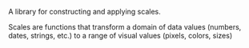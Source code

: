 A library for constructing and applying scales. 

Scales are functions that transform a domain of data values (numbers, dates, strings, etc.) to a range of visual values (pixels, colors, sizes)
